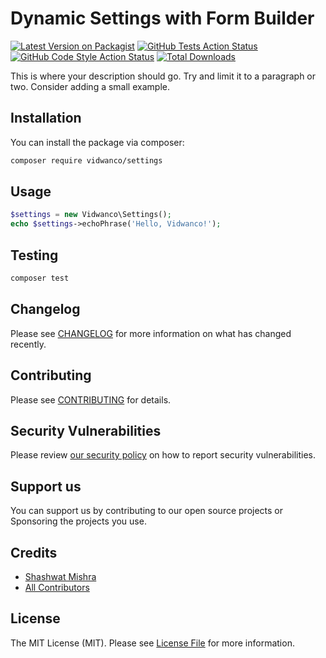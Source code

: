 # Dynamic Settings with Form Builder

[![Latest Version on Packagist](https://img.shields.io/packagist/v/vidwanco/settings.svg?style=flat-square)](https://packagist.org/packages/vidwanco/settings)
[![GitHub Tests Action Status](https://img.shields.io/github/workflow/status/vidwanco/settings/run-tests?label=tests)](https://github.com/vidwanco/settings/actions?query=workflow%3ATests+branch%3Amaster)
[![GitHub Code Style Action Status](https://img.shields.io/github/workflow/status/vidwanco/settings/Check%20&%20fix%20styling?label=code%20style)](https://github.com/vidwanco/settings/actions?query=workflow%3A"Check+%26+fix+styling"+branch%3Amaster)
[![Total Downloads](https://img.shields.io/packagist/dt/vidwanco/settings.svg?style=flat-square)](https://packagist.org/packages/vidwanco/settings)


This is where your description should go. Try and limit it to a paragraph or two. Consider adding a small example.

## Installation

You can install the package via composer:

```bash
composer require vidwanco/settings
```

## Usage

```php
$settings = new Vidwanco\Settings();
echo $settings->echoPhrase('Hello, Vidwanco!');
```

## Testing

```bash
composer test
```

## Changelog

Please see [CHANGELOG](CHANGELOG.md) for more information on what has changed recently.

## Contributing

Please see [CONTRIBUTING](.github/CONTRIBUTING.md) for details.

## Security Vulnerabilities

Please review [our security policy](../../security/policy) on how to report security vulnerabilities.

## Support us

You can support us by contributing to our open source projects or Sponsoring the projects you use.

## Credits

- [Shashwat Mishra](https://github.com/vidwanco)
- [All Contributors](../../contributors)

## License

The MIT License (MIT). Please see [License File](LICENSE.md) for more information.
